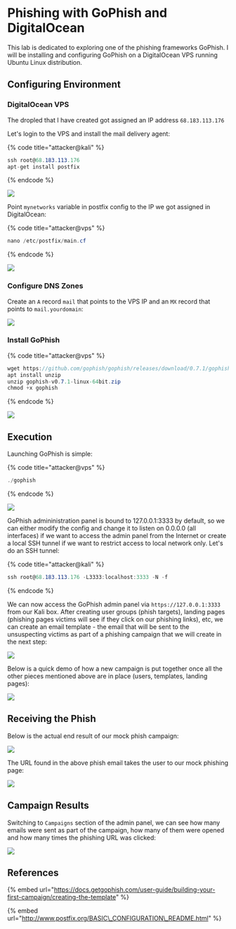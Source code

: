 # Phishing with GoPhish and DigitalOcean

This lab is dedicated to exploring one of the phishing frameworks GoPhish. I will be installing and configuring GoPhish on a DigitalOcean VPS running Ubuntu Linux distribution.

## Configuring Environment

### DigitalOcean VPS

The dropled that I have created got assigned an IP address `68.183.113.176`

Let's login to the VPS and install the mail delivery agent:

{% code title="attacker@kali" %}
```csharp
ssh root@68.183.113.176
apt-get install postfix
```
{% endcode %}

![](../../.gitbook/assets/screenshot-from-2019-01-09-21-12-51.png)

Point `mynetworks` variable in postfix config to the IP we got assigned in DigitalOcean:

{% code title="attacker@vps" %}
```csharp
nano /etc/postfix/main.cf
```
{% endcode %}

![](../../.gitbook/assets/screenshot-from-2019-01-08-22-37-41.png)

### Configure DNS Zones

Create an `A` record `mail` that points to the VPS IP and an `MX` record that points to `mail.yourdomain`:

![](../../.gitbook/assets/screenshot-from-2019-01-08-22-56-12.png)

### Install GoPhish

{% code title="attacker@vps" %}
```csharp
wget https://github.com/gophish/gophish/releases/download/0.7.1/gophish-v0.7.1-linux-64bit.zip
apt install unzip
unzip gophish-v0.7.1-linux-64bit.zip 
chmod +x gophish
```
{% endcode %}

![](../../.gitbook/assets/screenshot-from-2019-01-08-22-40-21.png)

## Execution

Launching GoPhish is simple:

{% code title="attacker@vps" %}
```csharp
./gophish
```
{% endcode %}

![](../../.gitbook/assets/screenshot-from-2019-01-08-22-41-09.png)

GoPhish admininistration panel is bound to 127.0.0.1:3333 by default, so we can either modify the config and change it to listen on 0.0.0.0 \(all interfaces\) if we want to access the admin panel from the Internet or create a local SSH tunnel if we want to restrict access to local network only. Let's do an SSH tunnel:

{% code title="attacker@kali" %}
```csharp
ssh root@68.183.113.176 -L3333:localhost:3333 -N -f
```
{% endcode %}

We can now access the GoPhish admin panel via `https://127.0.0.1:3333` from our Kali box. After creating user groups \(phish targets\), landing pages \(phishing pages victims will see if they click on our phishing links\), etc, we can create an email template - the email that will be sent to the unsuspecting victims as part of a phishing campaign that we will create in the next step:

![](../../.gitbook/assets/screenshot-from-2019-01-08-22-45-34.png)

Below is a quick demo of how a new campaign is put together once all the other pieces mentioned above are in place \(users, templates, landing pages\):

![](../../.gitbook/assets/peek-2019-01-08-22-47.gif)

## Receiving the Phish

Below is the actual end result of our mock phish campaign:

![](../../.gitbook/assets/screenshot-from-2019-01-08-22-50-47.png)

The URL found in the above phish email takes the user to our mock phishing page:

![](../../.gitbook/assets/screenshot-from-2019-01-08-22-51-21.png)

## Campaign Results

Switching to `Campaigns` section of the admin panel, we can see how many emails were sent as part of the campaign, how many of them were opened and how many times the phishing URL was clicked:

![](../../.gitbook/assets/screenshot-from-2019-01-08-23-11-32.png)

## References

{% embed url="https://docs.getgophish.com/user-guide/building-your-first-campaign/creating-the-template" %}

{% embed url="http://www.postfix.org/BASIC\_CONFIGURATION\_README.html" %}

